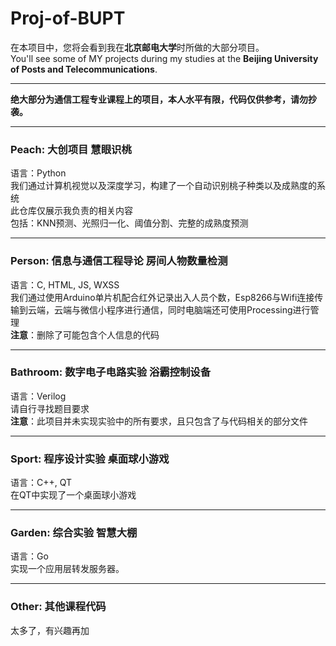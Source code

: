 # Proj-of-BUPT
在本项目中，您将会看到我在**北京邮电大学**时所做的大部分项目。<br>
You'll see some of MY projects during my studies at the **Beijing University of Posts and Telecommunications**.

---

**绝大部分为通信工程专业课程上的项目，本人水平有限，代码仅供参考，请勿抄袭。**

---

### Peach: 大创项目 慧眼识桃
语言：Python<br>
我们通过计算机视觉以及深度学习，构建了一个自动识别桃子种类以及成熟度的系统<br>
此仓库仅展示我负责的相关内容<br>
包括：KNN预测、光照归一化、阈值分割、完整的成熟度预测

---

### Person: 信息与通信工程导论 房间人物数量检测
语言：C, HTML, JS, WXSS<br>
我们通过使用Arduino单片机配合红外记录出入人员个数，Esp8266与Wifi连接传输到云端，云端与微信小程序进行通信，同时电脑端还可使用Processing进行管理<br>
**注意**：删除了可能包含个人信息的代码

---

### Bathroom: 数字电子电路实验 浴霸控制设备
语言：Verilog<br>
请自行寻找题目要求<br>
**注意**：此项目并未实现实验中的所有要求，且只包含了与代码相关的部分文件

---

### Sport: 程序设计实验 桌面球小游戏
语言：C++, QT<br>
在QT中实现了一个桌面球小游戏

---

### Garden: 综合实验 智慧大棚
语言：Go<br>
实现一个应用层转发服务器。

---

### Other: 其他课程代码
太多了，有兴趣再加
